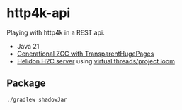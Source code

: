 # http4k-api

Playing with http4k in a REST api.
* Java 21
* [Generational ZGC with TransparentHugePages](https://netflixtechblog.com/bending-pause-times-to-your-will-with-generational-zgc-256629c9386b)
* [Helidon H2C server](https://www.http4k.org/guide/reference/servers/) using [virtual threads/project loom](https://helidon.io/nima)

## Package
```
./gradlew shadowJar
```

